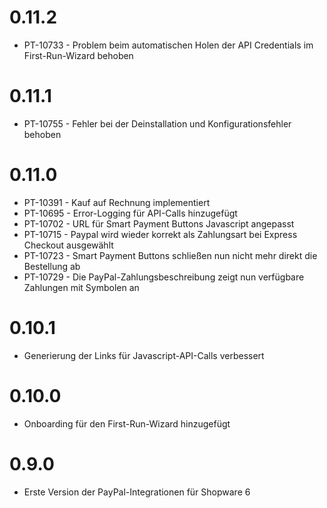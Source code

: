 # 0.11.2
- PT-10733 - Problem beim automatischen Holen der API Credentials im First-Run-Wizard behoben

# 0.11.1
- PT-10755 - Fehler bei der Deinstallation und Konfigurationsfehler behoben

# 0.11.0
- PT-10391 - Kauf auf Rechnung implementiert
- PT-10695 - Error-Logging für API-Calls hinzugefügt
- PT-10702 - URL für Smart Payment Buttons Javascript angepasst
- PT-10715 - Paypal wird wieder korrekt als Zahlungsart bei Express Checkout ausgewählt
- PT-10723 - Smart Payment Buttons schließen nun nicht mehr direkt die Bestellung ab
- PT-10729 - Die PayPal-Zahlungsbeschreibung zeigt nun verfügbare Zahlungen mit Symbolen an

# 0.10.1
- Generierung der Links für Javascript-API-Calls verbessert

# 0.10.0
- Onboarding für den First-Run-Wizard hinzugefügt

# 0.9.0
- Erste Version der PayPal-Integrationen für Shopware 6
